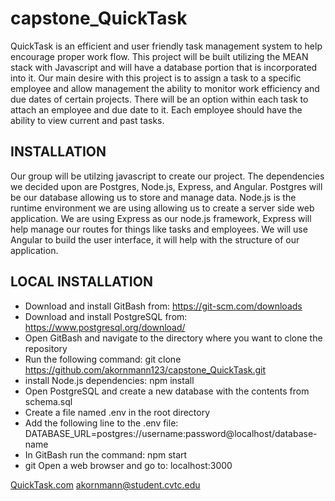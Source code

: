 # capstone_QuickTask
QuickTask is an efficient and user friendly task management system to help encourage proper work flow. This project will be built utilizing the MEAN stack with Javascript and will have a database portion that is incorporated into it. Our main desire with this project is to assign a task to a specific employee and allow management the ability to monitor work efficiency and due dates of certain projects. There will be an option within each task to attach an employee and due date to it. Each employee should have the ability to view current and past tasks.

## INSTALLATION 
Our group will be utilzing javascript to create our project. The dependencies we decided upon are Postgres, Node.js, Express, and Angular. Postgres will be our database allowing us to store and manage data. Node.js is the runtime environment we are using allowing us to create a server side web application. We are using Express as our node.js framework, Express will help manage our routes for things like tasks and employees. We will use Angular to build the user interface, it will help with the structure of our application.

## LOCAL INSTALLATION
- Download and install GitBash from: https://git-scm.com/downloads
- Download and install PostgreSQL from: https://www.postgresql.org/download/
- Open GitBash and navigate to the directory where you want to clone the repository
- Run the following command: git clone https://github.com/akornmann123/capstone_QuickTask.git
- install Node.js dependencies: npm install
- Open PostgreSQL and create a new database with the contents from schema.sql
- Create a file named .env in the root directory
- Add the following line to the .env file: DATABASE_URL=postgres://username:password@localhost/database-name
- In GitBash run the command: npm start
- git Open a web browser and go to: localhost:3000

[QuickTask.com](https://quicktask-9692.onrender.com)
akornmann@student.cvtc.edu

